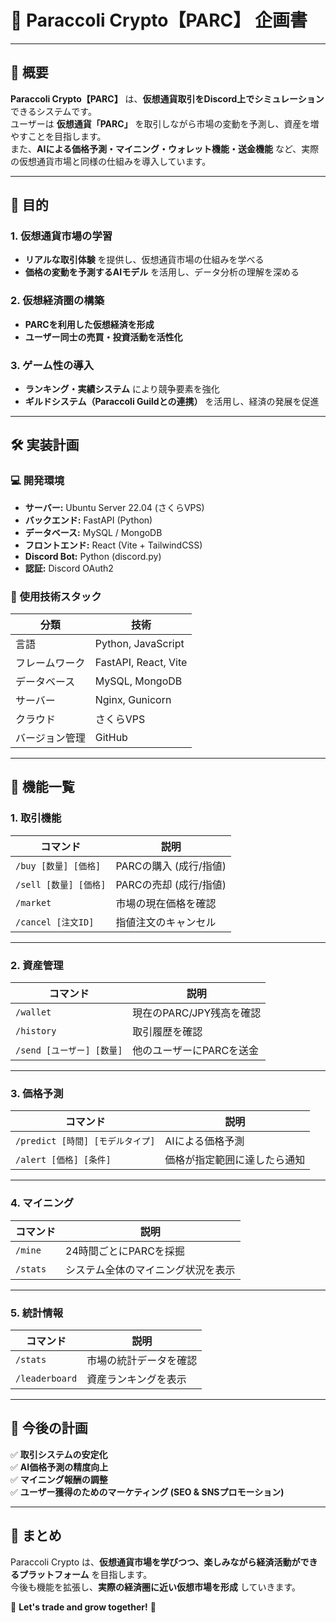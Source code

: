 # **📜 Paraccoli Crypto【PARC】 企画書**  

---

## **📌 概要**  
**Paraccoli Crypto【PARC】** は、**仮想通貨取引をDiscord上でシミュレーション** できるシステムです。  
ユーザーは **仮想通貨「PARC」** を取引しながら市場の変動を予測し、資産を増やすことを目指します。  
また、**AIによる価格予測・マイニング・ウォレット機能・送金機能** など、実際の仮想通貨市場と同様の仕組みを導入しています。  

---

## **🎯 目的**  
### **1. 仮想通貨市場の学習**
- **リアルな取引体験** を提供し、仮想通貨市場の仕組みを学べる  
- **価格の変動を予測するAIモデル** を活用し、データ分析の理解を深める  

### **2. 仮想経済圏の構築**
- **PARCを利用した仮想経済を形成**  
- **ユーザー同士の売買・投資活動を活性化**  

### **3. ゲーム性の導入**
- **ランキング・実績システム** により競争要素を強化  
- **ギルドシステム（Paraccoli Guildとの連携）** を活用し、経済の発展を促進  

---

## **🛠 実装計画**  
### **💻 開発環境**
- **サーバー:** Ubuntu Server 22.04 (さくらVPS)  
- **バックエンド:** FastAPI (Python)  
- **データベース:** MySQL / MongoDB  
- **フロントエンド:** React (Vite + TailwindCSS)  
- **Discord Bot:** Python (discord.py)  
- **認証:** Discord OAuth2  

### **📝 使用技術スタック**
| 分類         | 技術 |
|-------------|-----------------------------|
| 言語        | Python, JavaScript |
| フレームワーク | FastAPI, React, Vite |
| データベース | MySQL, MongoDB |
| サーバー    | Nginx, Gunicorn |
| クラウド    | さくらVPS |
| バージョン管理 | GitHub |

---

## **📌 機能一覧**
### **1. 取引機能**
| コマンド  | 説明 |
|----------|------|
| `/buy [数量] [価格]` | PARCの購入 (成行/指値) |
| `/sell [数量] [価格]` | PARCの売却 (成行/指値) |
| `/market` | 市場の現在価格を確認 |
| `/cancel [注文ID]` | 指値注文のキャンセル |

---

### **2. 資産管理**
| コマンド  | 説明 |
|----------|------|
| `/wallet` | 現在のPARC/JPY残高を確認 |
| `/history` | 取引履歴を確認 |
| `/send [ユーザー] [数量]` | 他のユーザーにPARCを送金 |

---

### **3. 価格予測**
| コマンド  | 説明 |
|----------|------|
| `/predict [時間] [モデルタイプ]` | AIによる価格予測 |
| `/alert [価格] [条件]` | 価格が指定範囲に達したら通知 |

---

### **4. マイニング**
| コマンド  | 説明 |
|----------|------|
| `/mine` | 24時間ごとにPARCを採掘 |
| `/stats` | システム全体のマイニング状況を表示 |

---

### **5. 統計情報**
| コマンド  | 説明 |
|----------|------|
| `/stats` | 市場の統計データを確認 |
| `/leaderboard` | 資産ランキングを表示 |

---

## **🔮 今後の計画**
✅ **取引システムの安定化**  
✅ **AI価格予測の精度向上**  
✅ **マイニング報酬の調整**  
✅ **ユーザー獲得のためのマーケティング (SEO & SNSプロモーション)**  

---


## **📌 まとめ**
Paraccoli Crypto は、**仮想通貨市場を学びつつ、楽しみながら経済活動ができるプラットフォーム** を目指します。  
今後も機能を拡張し、**実際の経済圏に近い仮想市場を形成** していきます。  

🚀 **Let's trade and grow together!** 🚀